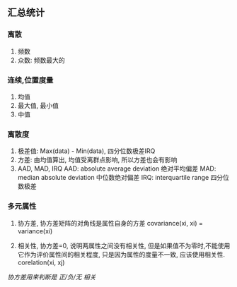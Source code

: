 ## 汇总统计

### 离散

1. 频数
2. 众数: 频数最大的

### 连续,位置度量

1. 均值
2. 最大值, 最小值
3. 中值

### 离散度

1. 极差值: Max(data) - Min(data), 四分位数极差IRQ
2. 方差: 由均值算出, 均值受离群点影响, 所以方差也会有影响
3. AAD, MAD, IRQ
   AAD: absolute average deviation 绝对平均偏差
   MAD: median absolute deviation 中位数绝对偏差
   IRQ: interquartile range 四分位数极差

### 多元属性

1. 协方差, 协方差矩阵的对角线是属性自身的方差
   covariance(xi, xi) = variance(xi)

2. 相关性, 协方差=0, 说明两属性之间没有相关性, 但是如果值不为零时,不能使用它作为评价属性间的相关程度, 只是因为属性的度量不一致, 应该使用相关性.
   corelation(xi, xj)

  *协方差用来判断是 正/负/无 相关*